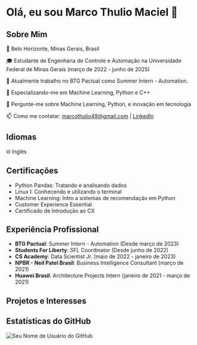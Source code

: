 
# Olá, eu sou Marco Thulio Maciel 👋

## Sobre Mim
📍 Belo Horizonte, Minas Gerais, Brasil

🎓 Estudante de Engenharia de Controle e Automação na Universidade Federal de Minas Gerais (março de 2022 - junho de 2025)

🔭 Atualmente trabalho no BTG Pactual como Summer Intern - Automation.

🌱 Especializando-me em Machine Learning, Python e C++

💬 Pergunte-me sobre Machine Learning, Python, e inovação em tecnologia

📫 Como me contatar: marcothulio49@gmail.com | [LinkedIn](www.linkedin.com/in/marco-thulio-maciel)

## Idiomas
🌐 Inglês 
## Certificações
- Python Pandas: Tratando e analisando dados
- Linux I: Conhecendo e utilizando o terminal
- Machine Learning: Intro a sistemas de recomendação em Python
- Customer Experience Essential
- Certificado de Introdução ao CX

## Experiência Profissional
- **BTG Pactual**: Summer Intern - Automation (Desde março de 2023)
- **Students For Liberty**: SFL Coordinator (Desde junho de 2022)
- **CS Academy**: Data Scientist Jr. (maio de 2022 - janeiro de 2023)
- **NPBR - Neil Patel Brasil**: Business Intelligence Consultant (março de 2021)
- **Huawei Brasil**: Architecture Projects Intern (janeiro de 2021 - março de 2021)

## Projetos e Interesses

## Estatísticas do GitHub
![Seu Nome de Usuário do GitHub](https://github-readme-stats.vercel.app/api?username=marcotvarau&show_icons=true)
